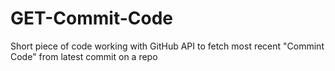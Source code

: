 # GET-Commit-Code


Short piece of code working with GitHub API to fetch most recent "Commint Code" from latest commit on a repo
